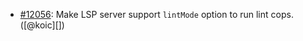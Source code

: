 * [#12056](https://github.com/rubocop/rubocop/pull/12056): Make LSP server support `lintMode` option to run lint cops. ([@koic][])
